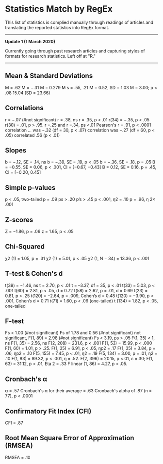 # Statistics Match by RegEx

This list of statistics is complied manually through readings of articles and translating the reported statistics into RegEx format. 

----
**Update 1 (1 March 2020)**

Currently going through past research articles and capturing styles of formats for research statistics. Left off at "R."

----
## Mean & Standard Deviations
M = .62
M = −.31
M = 0.279
M s = .55, .21
M = 0.52, SD = 1.03
M = 3.00; p < .08
15.04 (SD = 23.66)

## Correlations
r = −.07 (#not significant)
r = .38, ns
r = .35, p < .01
r(34) = −.35, p < .05
r(30) = .01, p > .95.
r =.25 and r =.34, ps <.01
Pearson's r = .91, p < .0001
correlation ... was −.32 (df = 30, p < .07)
correlation was −.27 (df = 60, p < .05)
correlated .56 (p < .01)

## Slopes
b = −.12, SE = .14, ns
b = −.39, SE = .19, p < .05
b = −.36, SE = .18, p = .05
B = −0.55, SE = 0.06, p < .001, CI = [−0.67, −0.43]
B = 0.12, SE = 0.16, p = .45, CI = [−0.20, 0.45]

## Simple p-values
p < .05, two-tailed
p = .09
ps > .20
p’s > .45
p < .001, η2 = .10
p = .96, η 2< .001

## Z-scores
Z = −1.86, p = .06
z = 1.65, p < .05

## Chi-Squared
χ2 (1) = 1.05, p = .31
χ2 (1) = 5.01, p < .05
χ2 (1, N = 34) = 13.36, p < .001

## T-test & Cohen's d
t(39) = −1.46, ns
t = 2.70, p < .01
t = –3.37, df = 35, p < .01
t(33) = 5.03, p < .001
t(60) = 2.81, p < .05, d = 0.72
t(58) = 2.62, p = .01, d = 0.69
t(23) = 0.81, p > .25
t(120) = −2.64, p = .009, Cohen’s d = 0.48
t(120) = −3.90, p < .001, Cohen’s d = 0.71
t(71) = 1.60, p < .06 (one-tailed)
t (134) = 1.82, p < .05, one-tailed

## F-test
Fs < 1.00 (#not significant)
Fs of 1.78 and 0.56 (#not significant)
not significant, F(1, 89) = 2.98 (#not significant)
Fs < 3.19, ps > .05
F(1, 35) < 1, ns
F(1, 35) = 2.56, ns
F(2, 208) = 231.6, p < .001
F(1, 53) = 15.99, p < .000
F(1, 60) = 1.01, p > .25.
F(1, 35) = 6.91, p < .05, ηp2 = .17
F(1, 35) = 3.84, p = .06, ηp2 = .10
F(5, 155) = 7.45, p < .01, η2 = .19
F(5, 134) = 3.00, p = .01, η2 = .10
F(1, 83) = 89.32, p < .001, η = .52.
F(2, 396) = 20.15, p <.01, ε =.30;
F(1, 63) = 31.12, p < .01, Eta 2 = .33
F linear (1, 86) = 4.27, p < .05.

## Cronbach's α
α = .57
Cronbach's α for their average = .63
Cronbach's alpha of .87 (n = 77), p < .0001

## Confirmatory Fit Index (CFI)
CFI = .87

## Root Mean Square Error of Approximation (RMSEA)
RMSEA = .10
